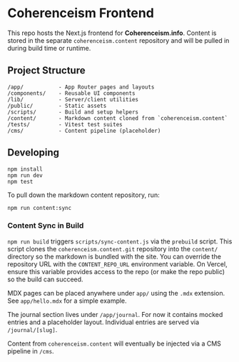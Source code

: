 # Coherenceism Frontend

This repo hosts the Next.js frontend for **Coherenceism.info**. Content is stored in the separate `coherenceism.content` repository and will be pulled in during build time or runtime.

## Project Structure

```
/app/           - App Router pages and layouts
/components/    - Reusable UI components
/lib/           - Server/client utilities
/public/        - Static assets
/scripts/       - Build and setup helpers
/content/       - Markdown content cloned from `coherenceism.content`
/tests/         - Vitest test suites
/cms/           - Content pipeline (placeholder)
```

## Developing

```
npm install
npm run dev
npm test
```

To pull down the markdown content repository, run:

```
npm run content:sync
```

### Content Sync in Build

`npm run build` triggers `scripts/sync-content.js` via the `prebuild` script. This
script clones the `coherenceism.content.git` repository into the `content/`
directory so the markdown is bundled with the site. You can override the
repository URL with the `CONTENT_REPO_URL` environment variable. On Vercel,
ensure this variable provides access to the repo (or make the repo public) so the
build can succeed.

MDX pages can be placed anywhere under `app/` using the `.mdx` extension. See `app/hello.mdx` for a simple example.

The journal section lives under `/app/journal`. For now it contains mocked entries and a placeholder layout. Individual entries are served via `/journal/[slug]`.

Content from `coherenceism.content` will eventually be injected via a CMS pipeline in `/cms`.
